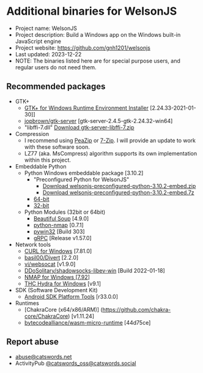 # Additional binaries for WelsonJS
* Project name: WelsonJS
* Project description: Build a Windows app on the Windows built-in JavaScript engine
* Project website: https://github.com/gnh1201/welsonjs
* Last updated: 2023-12-22
* NOTE: The binaries listed here are for special purpose users, and regular users do not need them.

## Recommended packages
  * GTK+
    * [GTK+ for Windows Runtime Environment Installer](https://github.com/tschoonj/GTK-for-Windows-Runtime-Environment-Installer) [2.24.33-2021-01-30]]
    * [jopbrown/gtk-server](https://github.com/jopbrown/gtk-server) [gtk-server-2.4.5-gtk-2.24.32-win64]
    * "libffi-7.dll" [Download gtk-server-libffi-7.zip](https://pub-f926e14287b340cd9eff33731bb25329.r2.dev/gtk-server-libffi-7.zip)
  * Compression
    * I recommend using [PeaZip](https://peazip.github.io/) or [7-Zip](https://www.7-zip.org/). I will provide an update to work with these software soon.
    * LZ77 (aka. MsCompress) algorithm supports its own implementation within this project.
  * Embeddable Python
    * Python Windows embeddable package [3.10.2]
	  * "Preconfigured Python for WelsonJS"
	    * [Download welsonjs-preconfigured-python-3.10.2-embed.zip](https://pub-f926e14287b340cd9eff33731bb25329.r2.dev/welsonjs-preconfigured-python-3.10.2-embed.zip)
		* [Download welsonjs-preconfigured-python-3.10.2-embed.7z](https://pub-f926e14287b340cd9eff33731bb25329.r2.dev/welsonjs-preconfigured-python-3.10.2-embed.7z)
      * [64-bit](https://www.python.org/downloads/release/python-3102/)
      * [32-bit](https://www.python.org/downloads/release/python-3102/)
    * Python Modules (32bit or 64bit)
      * [Beautiful Soup](https://www.crummy.com/software/BeautifulSoup/bs4/doc/) [4.9.0] 
      * [python-nmap](https://bitbucket.org/xael/python-nmap) [0.7.1]
      * [pywin32](https://github.com/mhammond/pywin32) [Build 303]
	  * [gRPC](https://github.com/grpc/grpc) [Release v1.57.0]
  * Network tools
    * [CURL for Windows](https://curl.se/windows/) [7.81.0]
    * [basil00/Divert](https://github.com/basil00/Divert) [2.2.0]
    * [vi/websocat](https://github.com/vi/websocat) [v1.9.0]
    * [DDoSolitary/shadowsocks-libev-win](https://github.com/DDoSolitary/shadowsocks-libev-win) [Build 2022-01-18]
    * [NMAP for Windows [7.92]](https://nmap.org/download.html)
    * [THC Hydra for Windows](https://github.com/vanhauser-thc/thc-hydra) [v9.1]
  * SDK (Software Development Kit)
    * [Android SDK Platform Tools](https://developer.android.com/studio/releases/platform-tools) [r33.0.0]
  * Runtimes
    * [ChakraCore (x64/x86/ARM)] (https://github.com/chakra-core/ChakraCore) [v1.11.24]
    * [bytecodealliance/wasm-micro-runtime](https://github.com/bytecodealliance/wasm-micro-runtime) [44d75ce]

## Report abuse
  * abuse@catswords.net
  * ActivityPub [@catswords_oss@catswords.social](https://catswords.social/@catswords_oss)
